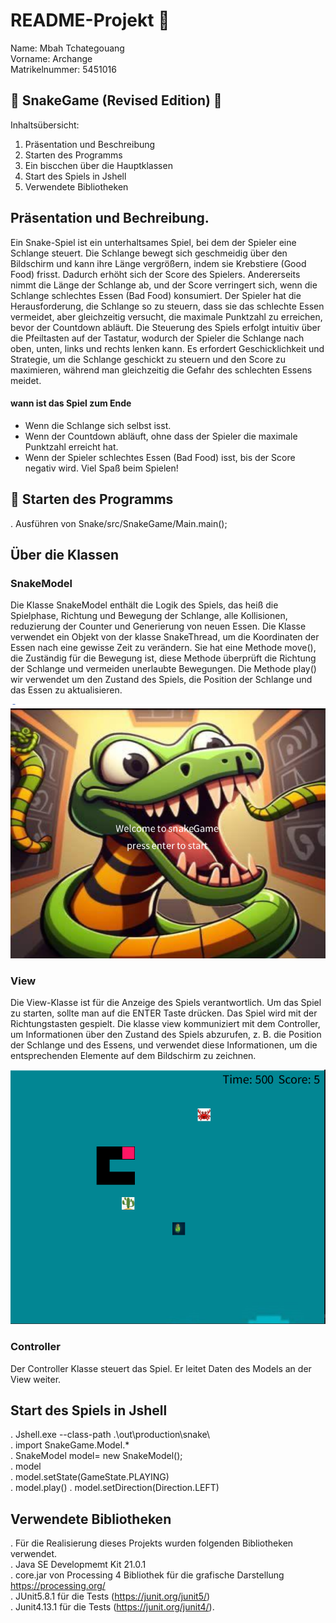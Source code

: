 # README-Projekt 📖
Name: Mbah Tchategouang\
Vorname: Archange\
Matrikelnummer: 5451016

##  🐍 SnakeGame (Revised Edition) 🐍

Inhaltsübersicht:
1. Präsentation und Beschreibung
2. Starten des Programms
3. Ein biscchen über die Hauptklassen
4. Start des Spiels in Jshell
5. Verwendete Bibliotheken

## Präsentation und Bechreibung.

Ein Snake-Spiel ist ein unterhaltsames Spiel, bei dem der Spieler eine Schlange steuert.
Die Schlange bewegt sich geschmeidig über den Bildschirm und kann ihre Länge vergrößern, indem sie Krebstiere (Good Food) frisst.
Dadurch erhöht sich der Score des Spielers. Andererseits nimmt die Länge der Schlange ab, und der Score verringert sich, wenn die Schlange schlechtes Essen (Bad Food) konsumiert.
Der Spieler hat die Herausforderung, die Schlange so zu steuern, dass sie das schlechte Essen vermeidet, aber gleichzeitig versucht, die maximale Punktzahl zu erreichen,
bevor der Countdown abläuft. 
Die Steuerung des Spiels erfolgt intuitiv über die Pfeiltasten auf der Tastatur, wodurch der Spieler die Schlange nach oben, unten, links und rechts lenken kann. 
Es erfordert Geschicklichkeit und Strategie, um die Schlange geschickt zu steuern und den Score zu maximieren, während man gleichzeitig die Gefahr des schlechten Essens meidet.


#### wann ist das Spiel zum Ende 
- Wenn die Schlange sich selbst isst.
- Wenn der Countdown abläuft, ohne dass der Spieler die maximale Punktzahl erreicht hat.
- Wenn der Spieler schlechtes Essen (Bad Food) isst, bis der Score negativ wird.
Viel Spaß beim Spielen!

##  🛫 Starten des Programms
 . Ausführen von Snake/src/SnakeGame/Main.main();

## Über die Klassen

###  SnakeModel
Die Klasse SnakeModel enthält die Logik des Spiels, das heiß die Spielphase, Richtung und Bewegung der Schlange, 
alle Kollisionen, reduzierung der Counter und Generierung von neuen Essen.
Die Klasse verwendet ein Objekt von der klasse SnakeThread, um die Koordinaten der Essen nach eine gewisse Zeit zu verändern.
Sie hat eine Methode move(), die Zuständig für die Bewegung ist, diese Methode überprüft die Richtung der Schlange und vermeiden unerlaubte Bewegungen. Die Methode play() wir verwendet  um den Zustand des Spiels, die Position der Schlange und das Essen zu aktualisieren.

![Alt text](snake.png)

 

 ### View 
 Die View-Klasse ist für die Anzeige des Spiels verantwortlich. Um das Spiel zu starten, sollte man auf die ENTER  Taste drücken. Das Spiel wird mit der Richtungstasten gespielt.
 Die klasse view kommuniziert mit dem Controller, um 
Informationen über den Zustand des Spiels abzurufen, z. B. die Position der Schlange und des 
Essens, und verwendet diese Informationen, um die entsprechenden Elemente auf dem 
Bildschirm zu zeichnen.

![Alt text](bild.png)

### Controller
  Der Controller Klasse steuert das Spiel. Er leitet Daten des Models an der View weiter.

## Start des Spiels in Jshell  
 .  Jshell.exe --class-path .\out\production\snake\ \
 . import SnakeGame.Model.*  \
 .  SnakeModel model= new SnakeModel(); \
 .  model \
 . model.setState(GameState.PLAYING) \
 . model.play() 
 . model.setDirection(Direction.LEFT)

##  Verwendete Bibliotheken
 .  Für die Realisierung  dieses Projekts wurden folgenden Bibliotheken verwendet.\
 .  Java SE Developmemt Kit 21.0.1\
 . core.jar von Processing 4 Bibliothek für die grafische Darstellung https://processing.org/ \
 . JUnit5.8.1 für die Tests (https://junit.org/junit5/) \
 . Junit4.13.1 für die Tests (https://junit.org/junit4/). 




